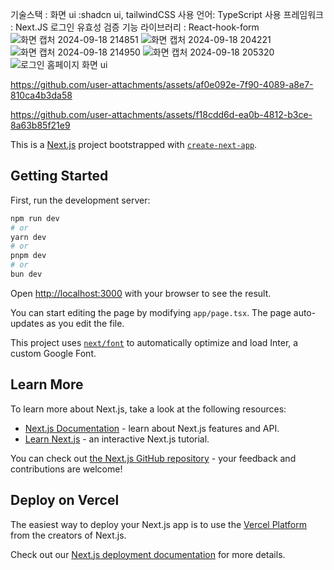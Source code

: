 기술스택 : 
화면 ui :shadcn ui, tailwindCSS
사용 언어: TypeScript
사용 프레임워크 : Next.JS
로그인 유효성 검증 기능 라이브러리 : React-hook-form
![화면 캡처 2024-09-18 214851](https://github.com/user-attachments/assets/1f0dcb99-c030-4548-94f7-b27321417991)
![화면 캡처 2024-09-18 204221](https://github.com/user-attachments/assets/67680f48-615c-468d-ac4c-6d15b549cc86)
![화면 캡처 2024-09-18 214950](https://github.com/user-attachments/assets/5070ea2d-6e51-4e58-b1f8-aa5ae770fc58)
![화면 캡처 2024-09-18 205320](https://github.com/user-attachments/assets/effad4eb-313c-4a68-8339-c7cd38715cc3)
![로그인 홈페이지 화면 ui](https://github.com/user-attachments/assets/05d622fe-fc5d-4dd7-b371-e36963f6173c)


https://github.com/user-attachments/assets/af0e092e-7f90-4089-a8e7-810ca4b3da58



https://github.com/user-attachments/assets/f18cdd6d-ea0b-4812-b3ce-8a63b85f21e9





This is a [Next.js](https://nextjs.org/) project bootstrapped with [`create-next-app`](https://github.com/vercel/next.js/tree/canary/packages/create-next-app).

## Getting Started

First, run the development server:

```bash
npm run dev
# or
yarn dev
# or
pnpm dev
# or
bun dev
```

Open [http://localhost:3000](http://localhost:3000) with your browser to see the result.

You can start editing the page by modifying `app/page.tsx`. The page auto-updates as you edit the file.

This project uses [`next/font`](https://nextjs.org/docs/basic-features/font-optimization) to automatically optimize and load Inter, a custom Google Font.

## Learn More

To learn more about Next.js, take a look at the following resources:

- [Next.js Documentation](https://nextjs.org/docs) - learn about Next.js features and API.
- [Learn Next.js](https://nextjs.org/learn) - an interactive Next.js tutorial.

You can check out [the Next.js GitHub repository](https://github.com/vercel/next.js/) - your feedback and contributions are welcome!

## Deploy on Vercel

The easiest way to deploy your Next.js app is to use the [Vercel Platform](https://vercel.com/new?utm_medium=default-template&filter=next.js&utm_source=create-next-app&utm_campaign=create-next-app-readme) from the creators of Next.js.

Check out our [Next.js deployment documentation](https://nextjs.org/docs/deployment) for more details.
